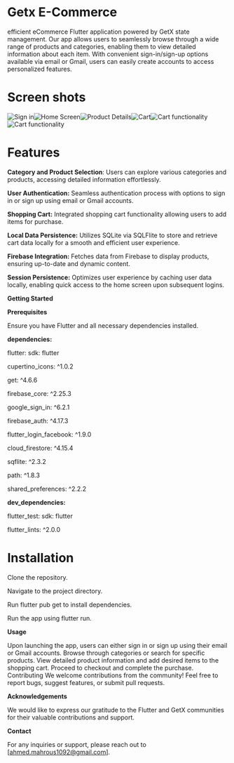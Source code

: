 # Getx E-Commerce

efficient eCommerce Flutter application powered by GetX state management. Our app allows users to seamlessly browse through a wide range of products and categories, enabling them to view detailed information about each item. With convenient sign-in/sign-up options available via email or Gmail, users can easily create accounts to access personalized features.

# Screen shots

![Sign in](https://github.com/AhmedMahrous0023/getx-ecommerce/blob/master/Screen%20Shots/signin.PNG)![Home Screen](https://github.com/AhmedMahrous0023/getx-ecommerce/blob/master/Screen%20Shots/home.PNG)![Product Details](https://github.com/AhmedMahrous0023/getx-ecommerce/blob/master/Screen%20Shots/productDetails.PNG)![Cart](https://github.com/AhmedMahrous0023/getx-ecommerce/blob/master/Screen%20Shots/cart.PNG)![Cart functionality ](https://github.com/AhmedMahrous0023/getx-ecommerce/blob/master/Screen%20Shots/cartFunctiontionality.PNG)![Cart functionality ](https://github.com/AhmedMahrous0023/getx-ecommerce/blob/master/Screen%20Shots/profile.PNG)


# Features
**Category and Product Selection**: Users can explore various categories and products, accessing detailed information effortlessly.

**User Authentication:**  Seamless authentication process with options to sign in or sign up using email or Gmail accounts.

**Shopping Cart:**  Integrated shopping cart functionality allowing users to add items for purchase.

**Local Data Persistence:**  Utilizes SQLite via SQLFlite to store and retrieve cart data locally for a smooth and efficient user experience.

**Firebase Integration:**  Fetches data from Firebase to display products, ensuring up-to-date and dynamic content.

**Session Persistence:**  Optimizes user experience by caching user data locally, enabling quick access to the home screen upon subsequent logins.

**Getting Started**

**Prerequisites** 

Ensure you have Flutter and all necessary dependencies installed.

**dependencies:** 

  flutter:
    sdk: flutter

  cupertino_icons: ^1.0.2

  get: ^4.6.6

  firebase_core: ^2.25.3

  google_sign_in: ^6.2.1

  firebase_auth: ^4.17.3

  flutter_login_facebook: ^1.9.0

  cloud_firestore: ^4.15.4

  sqflite: ^2.3.2

  path: ^1.8.3

  shared_preferences: ^2.2.2


**dev_dependencies:**

  flutter_test:
    sdk: flutter

  flutter_lints: ^2.0.0

# Installation
Clone the repository.

Navigate to the project directory.

Run flutter pub get to install dependencies.

Run the app using flutter run.

**Usage**

Upon launching the app, users can either sign in or sign up using their email or Gmail accounts.
Browse through categories or search for specific products.
View detailed product information and add desired items to the shopping cart.
Proceed to checkout and complete the purchase.
Contributing
We welcome contributions from the community! Feel free to report bugs, suggest features, or submit pull requests.


**Acknowledgements**

We would like to express our gratitude to the Flutter and GetX communities for their valuable contributions and support.

**Contact**

For any inquiries or support, please reach out to [ahmed.mahrous1092@gmail.com].



